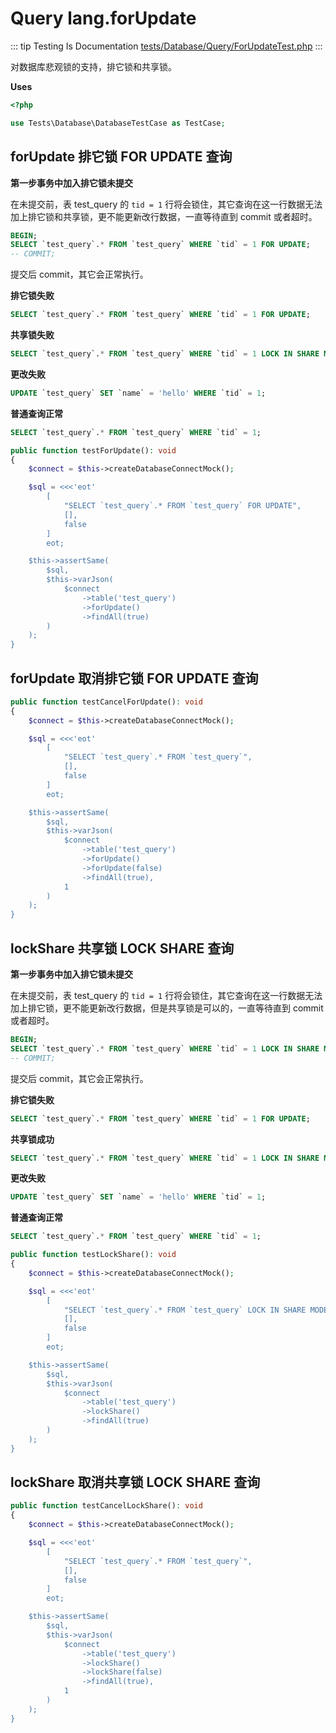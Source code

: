 # Query lang.forUpdate

::: tip Testing Is Documentation
[tests/Database/Query/ForUpdateTest.php](https://github.com/hunzhiwange/framework/blob/master/tests/Database/Query/ForUpdateTest.php)
:::
    
对数据库悲观锁的支持，排它锁和共享锁。


**Uses**

``` php
<?php

use Tests\Database\DatabaseTestCase as TestCase;
```

## forUpdate 排它锁 FOR UPDATE 查询

**第一步事务中加入排它锁未提交**

在未提交前，表 test_query 的 `tid = 1` 行将会锁住，其它查询在这一行数据无法加上排它锁和共享锁，更不能更新改行数据，一直等待直到 commit 或者超时。

``` sql
BEGIN;
SELECT `test_query`.* FROM `test_query` WHERE `tid` = 1 FOR UPDATE;
-- COMMIT;
```

提交后 commit，其它会正常执行。

**排它锁失败**

``` sql
SELECT `test_query`.* FROM `test_query` WHERE `tid` = 1 FOR UPDATE;
```

**共享锁失败**

``` sql
SELECT `test_query`.* FROM `test_query` WHERE `tid` = 1 LOCK IN SHARE MODE;
```

**更改失败**

``` sql
UPDATE `test_query` SET `name` = 'hello' WHERE `tid` = 1;
```

**普通查询正常**

``` sql
SELECT `test_query`.* FROM `test_query` WHERE `tid` = 1;
```


``` php
public function testForUpdate(): void
{
    $connect = $this->createDatabaseConnectMock();

    $sql = <<<'eot'
        [
            "SELECT `test_query`.* FROM `test_query` FOR UPDATE",
            [],
            false
        ]
        eot;

    $this->assertSame(
        $sql,
        $this->varJson(
            $connect
                ->table('test_query')
                ->forUpdate()
                ->findAll(true)
        )
    );
}
```
    
## forUpdate 取消排它锁 FOR UPDATE 查询

``` php
public function testCancelForUpdate(): void
{
    $connect = $this->createDatabaseConnectMock();

    $sql = <<<'eot'
        [
            "SELECT `test_query`.* FROM `test_query`",
            [],
            false
        ]
        eot;

    $this->assertSame(
        $sql,
        $this->varJson(
            $connect
                ->table('test_query')
                ->forUpdate()
                ->forUpdate(false)
                ->findAll(true),
            1
        )
    );
}
```
    
## lockShare 共享锁 LOCK SHARE 查询

**第一步事务中加入排它锁未提交**

在未提交前，表 test_query 的 `tid = 1` 行将会锁住，其它查询在这一行数据无法加上排它锁，更不能更新改行数据，但是共享锁是可以的，一直等待直到 commit 或者超时。

``` sql
BEGIN;
SELECT `test_query`.* FROM `test_query` WHERE `tid` = 1 LOCK IN SHARE MODE;
-- COMMIT;
```

提交后 commit，其它会正常执行。

**排它锁失败**

``` sql
SELECT `test_query`.* FROM `test_query` WHERE `tid` = 1 FOR UPDATE;
```

**共享锁成功**

``` sql
SELECT `test_query`.* FROM `test_query` WHERE `tid` = 1 LOCK IN SHARE MODE;
```

**更改失败**

``` sql
UPDATE `test_query` SET `name` = 'hello' WHERE `tid` = 1;
```

**普通查询正常**

``` sql
SELECT `test_query`.* FROM `test_query` WHERE `tid` = 1;
```


``` php
public function testLockShare(): void
{
    $connect = $this->createDatabaseConnectMock();

    $sql = <<<'eot'
        [
            "SELECT `test_query`.* FROM `test_query` LOCK IN SHARE MODE",
            [],
            false
        ]
        eot;

    $this->assertSame(
        $sql,
        $this->varJson(
            $connect
                ->table('test_query')
                ->lockShare()
                ->findAll(true)
        )
    );
}
```
    
## lockShare 取消共享锁 LOCK SHARE 查询

``` php
public function testCancelLockShare(): void
{
    $connect = $this->createDatabaseConnectMock();

    $sql = <<<'eot'
        [
            "SELECT `test_query`.* FROM `test_query`",
            [],
            false
        ]
        eot;

    $this->assertSame(
        $sql,
        $this->varJson(
            $connect
                ->table('test_query')
                ->lockShare()
                ->lockShare(false)
                ->findAll(true),
            1
        )
    );
}
```
